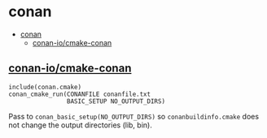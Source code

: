 # conan

- [conan](#conan)
  - [conan-io/cmake-conan](#conan-iocmake-conan)

## [conan-io/cmake-conan](https://github.com/conan-io/cmake-conan)

    include(conan.cmake)
    conan_cmake_run(CONANFILE conanfile.txt
                    BASIC_SETUP NO_OUTPUT_DIRS)

Pass to `conan_basic_setup(NO_OUTPUT_DIRS)` so `conanbuildinfo.cmake` does not change the output directories (lib, bin).







